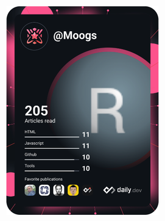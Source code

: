 <a href="https://github.com/romeomaryns"><img src="https://github.com/romeomaryns/romeomaryns/blob/master/devcard.svg" width="400" alt="Romeo's Dev Card"/></a>
